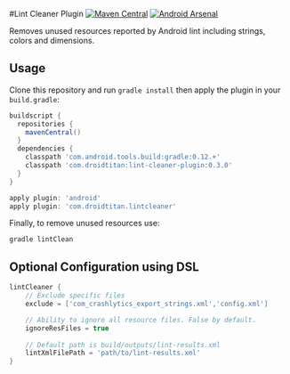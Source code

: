 #Lint Cleaner Plugin 
[![Maven Central](https://maven-badges.herokuapp.com/maven-central/com.droidtitan/lint-cleaner-plugin/badge.svg?style=flat)](https://maven-badges.herokuapp.com/maven-central/com.droidtitan/lint-cleaner-plugin) [![Android Arsenal](https://img.shields.io/badge/Android%20Arsenal-lint--cleaner--plugin-brightgreen.svg?style=flat)](https://android-arsenal.com/details/1/877)

Removes unused resources reported by Android lint including strings, colors and dimensions.

## Usage

Clone this repository and run ```gradle install``` then apply the plugin in your `build.gradle`:

```groovy
buildscript {
  repositories {
    mavenCentral()
  }
  dependencies {
    classpath 'com.android.tools.build:gradle:0.12.+'
    classpath 'com.droidtitan:lint-cleaner-plugin:0.3.0'
  }
}

apply plugin: 'android'
apply plugin: 'com.droidtitan.lintcleaner'
```


Finally, to remove unused resources use: 
     
    gradle lintClean

## Optional Configuration using DSL

```groovy
lintCleaner {
    // Exclude specific files
    exclude = ['com_crashlytics_export_strings.xml','config.xml']

    // Ability to ignore all resource files. False by default. 
    ignoreResFiles = true
    
    // Default path is build/outputs/lint-results.xml
    lintXmlFilePath = 'path/to/lint-results.xml'
}
```